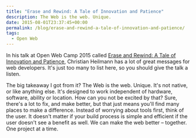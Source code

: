 ```yaml
---
title: "Erase and Rewind: A Tale of Innovation and Patience"
description: The Web is the web. Unique.
date: 2015-08-01T23:37:45+00:00
permalink: /blog/erase-and-rewind-a-tale-of-innovation-and-patience/
tags:
  - Open Web
---
```


In his talk at Open Web Camp 2015 called [Erase and Rewind: A Tale of Innovation and Patience](https://www.youtube.com/watch?v=4WB_ffvIRjQ), Christian Heilmann has a lot of great messages for web developers. It's just too many to list here, so you should give the talk a listen.

The big takeaway I got from it? The Web is the web. Unique. It's not native, or like anything else. It's designed to work independent of hardware, software, ability or location. How can you not be excited by that? Sure, there's a lot to fix, and make better, but that just means you'll find many places to make a difference. Instead of worrying about tools first, think of the user. It doesn't matter if your build process is simple and efficient if the user doesn't see a benefit as well. We can make the web better – together. One project at a time.
